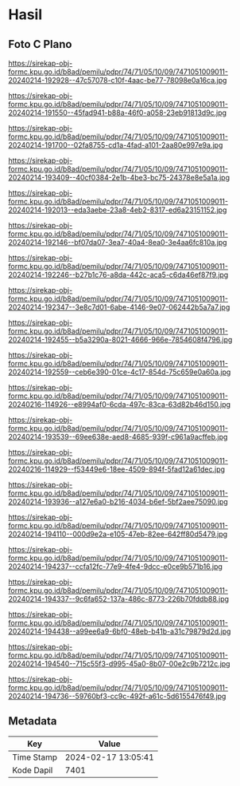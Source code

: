 # Hasil

## Foto C Plano

https://sirekap-obj-formc.kpu.go.id/b8ad/pemilu/pdpr/74/71/05/10/09/7471051009011-20240214-192928--47c57078-c10f-4aac-be77-78098e0a16ca.jpg

https://sirekap-obj-formc.kpu.go.id/b8ad/pemilu/pdpr/74/71/05/10/09/7471051009011-20240214-191550--45fad941-b88a-46f0-a058-23eb91813d9c.jpg

https://sirekap-obj-formc.kpu.go.id/b8ad/pemilu/pdpr/74/71/05/10/09/7471051009011-20240214-191700--02fa8755-cd1a-4fad-a101-2aa80e997e9a.jpg

https://sirekap-obj-formc.kpu.go.id/b8ad/pemilu/pdpr/74/71/05/10/09/7471051009011-20240214-193409--40cf0384-2e1b-4be3-bc75-24378e8e5a1a.jpg

https://sirekap-obj-formc.kpu.go.id/b8ad/pemilu/pdpr/74/71/05/10/09/7471051009011-20240214-192013--eda3aebe-23a8-4eb2-8317-ed6a23151152.jpg

https://sirekap-obj-formc.kpu.go.id/b8ad/pemilu/pdpr/74/71/05/10/09/7471051009011-20240214-192146--bf07da07-3ea7-40a4-8ea0-3e4aa6fc810a.jpg

https://sirekap-obj-formc.kpu.go.id/b8ad/pemilu/pdpr/74/71/05/10/09/7471051009011-20240214-192246--b27b1c76-a8da-442c-aca5-c6da46ef87f9.jpg

https://sirekap-obj-formc.kpu.go.id/b8ad/pemilu/pdpr/74/71/05/10/09/7471051009011-20240214-192347--3e8c7d01-6abe-4146-9e07-062442b5a7a7.jpg

https://sirekap-obj-formc.kpu.go.id/b8ad/pemilu/pdpr/74/71/05/10/09/7471051009011-20240214-192455--b5a3290a-8021-4666-966e-7854608f4796.jpg

https://sirekap-obj-formc.kpu.go.id/b8ad/pemilu/pdpr/74/71/05/10/09/7471051009011-20240214-192559--ceb6e390-01ce-4c17-854d-75c659e0a60a.jpg

https://sirekap-obj-formc.kpu.go.id/b8ad/pemilu/pdpr/74/71/05/10/09/7471051009011-20240216-114926--e8994af0-6cda-497c-83ca-63d82b46d150.jpg

https://sirekap-obj-formc.kpu.go.id/b8ad/pemilu/pdpr/74/71/05/10/09/7471051009011-20240214-193539--69ee638e-aed8-4685-939f-c961a9acffeb.jpg

https://sirekap-obj-formc.kpu.go.id/b8ad/pemilu/pdpr/74/71/05/10/09/7471051009011-20240216-114929--f53449e6-18ee-4509-894f-5fad12a61dec.jpg

https://sirekap-obj-formc.kpu.go.id/b8ad/pemilu/pdpr/74/71/05/10/09/7471051009011-20240214-193936--a127e6a0-b216-4034-b6ef-5bf2aee75090.jpg

https://sirekap-obj-formc.kpu.go.id/b8ad/pemilu/pdpr/74/71/05/10/09/7471051009011-20240214-194110--000d9e2a-e105-47eb-82ee-642ff80d5479.jpg

https://sirekap-obj-formc.kpu.go.id/b8ad/pemilu/pdpr/74/71/05/10/09/7471051009011-20240214-194237--ccfa12fc-77e9-4fe4-9dcc-e0ce9b571b16.jpg

https://sirekap-obj-formc.kpu.go.id/b8ad/pemilu/pdpr/74/71/05/10/09/7471051009011-20240214-194337--9c6fa652-137a-486c-8773-226b70fddb88.jpg

https://sirekap-obj-formc.kpu.go.id/b8ad/pemilu/pdpr/74/71/05/10/09/7471051009011-20240214-194438--a99ee6a9-6bf0-48eb-b41b-a31c79879d2d.jpg

https://sirekap-obj-formc.kpu.go.id/b8ad/pemilu/pdpr/74/71/05/10/09/7471051009011-20240214-194540--715c55f3-d995-45a0-8b07-00e2c9b7212c.jpg

https://sirekap-obj-formc.kpu.go.id/b8ad/pemilu/pdpr/74/71/05/10/09/7471051009011-20240214-194736--59760bf3-cc9c-492f-a61c-5d6155476f49.jpg


## Metadata

| Key        | Value               |
| ---------- | ------------------- |
| Time Stamp | 2024-02-17 13:05:41 |
| Kode Dapil | 7401                |



